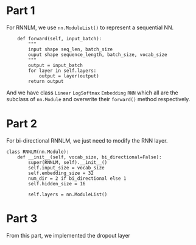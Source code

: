 # Part 1
For RNNLM, we use `nn.ModuleList()` to represent a sequential NN.
```
    def forward(self, input_batch):
        """
        input shape seq_len, batch_size
        ouput shape sequence_length, batch_size, vocab_size
        """
        output = input_batch
        for layer in self.layers:
            output = layer(output)
        return output
```
And we have class `Linear` `LogSoftmax` `Embedding` `RNN` which all are the subclass of `nn.Module` and overwrite their `forward()` method respectively.
# Part 2
For bi-directional RNNLM, we just need to modify the RNN layer.
```
class RNNLM(nn.Module):
    def __init__(self, vocab_size, bi_directional=False):
        super(RNNLM, self).__init__()
        self.input_size = vocab_size
        self.embedding_size = 32
        num_dir = 2 if bi_directional else 1
        self.hidden_size = 16

        self.layers = nn.ModuleList()
````

# Part 3
From this part, we implemented the dropout layer

